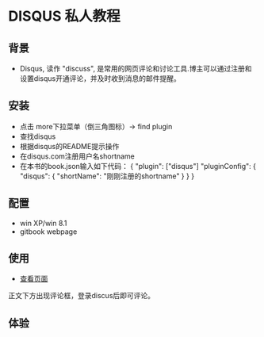 # DISQUS 私人教程

## 背景
+ Disqus, 读作 "discuss", 是常用的网页评论和讨论工具.博主可以通过注册和设置disqus开通评论，并及时收到消息的邮件提醒。

## 安装
+ 点击 more下拉菜单（倒三角图标）-> find plugin
+ 查找disqus
+ 根据disqus的README提示操作
 + 在disqus.com注册用户名shortname
 + 在本书的book.json输入如下代码：
        {
            "plugin": ["disqus"]
            "pluginConfig": {
                "disqus": {
                    "shortName": "刚刚注册的shortname"
                }
            }
        }

## 配置
+ win XP/win 8.1
+ gitbook webpage

## 使用
+ [查看页面](https://wwshen.gitbooks.io/omooc2py/content/)

正文下方出现评论框，登录discus后即可评论。

## 体验


